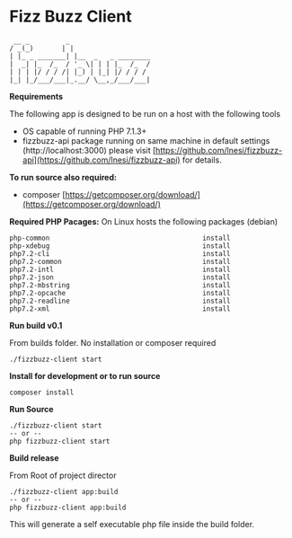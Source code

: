 # Fizz Buzz Client

```
 __ _         _                   
/ _(_)       | |                  
| |_ _ _______| |__  _   _ ________
|  _| |_  /_  / '_ \| | | |_  /_  /
| | | |/ / / /| |_) | |_| |/ / / /
|_| |_/___/___|_.__/ \__,_/___/___|
```

**Requirements**

The following app is designed to be run  on a host with the following tools
- OS capable of running PHP 7.1.3+
- fizzbuzz-api package running on same machine in default settings (http://localhost:3000) please visit [https://github.com/lnesi/fizzbuzz-api](https://github.com/lnesi/fizzbuzz-api) for details.

**To run source also required:**

- composer [https://getcomposer.org/download/](https://getcomposer.org/download/)

**Required PHP Pacages:**
On Linux hosts the following packages (debian)
```
php-common                                      install
php-xdebug                                      install
php7.2-cli                                      install
php7.2-common                                   install
php7.2-intl                                     install
php7.2-json                                     install
php7.2-mbstring                                 install
php7.2-opcache                                  install
php7.2-readline                                 install
php7.2-xml                                      install
```

**Run build v0.1**

From builds folder. No installation or composer required

```
./fizzbuzz-client start
```
**Install for development or to run source**
```
composer install
```

**Run Source**
```
./fizzbuzz-client start
-- or --
php fizzbuzz-client start
```

**Build release**

From Root of project director
```
./fizzbuzz-client app:build
-- or --
php fizzbuzz-client app:build
```

This will generate a self executable php file inside the build folder.
